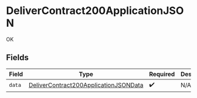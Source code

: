 # DeliverContract200ApplicationJSON

OK


## Fields

| Field                                                                                                     | Type                                                                                                      | Required                                                                                                  | Description                                                                                               |
| --------------------------------------------------------------------------------------------------------- | --------------------------------------------------------------------------------------------------------- | --------------------------------------------------------------------------------------------------------- | --------------------------------------------------------------------------------------------------------- |
| `data`                                                                                                    | [DeliverContract200ApplicationJSONData](../../models/operations/delivercontract200applicationjsondata.md) | :heavy_check_mark:                                                                                        | N/A                                                                                                       |